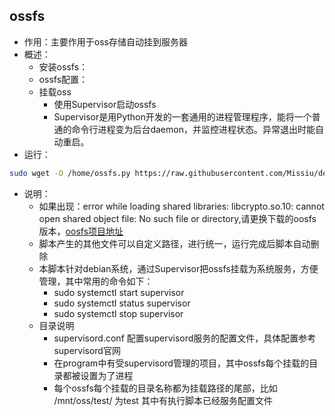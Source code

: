 ## ossfs

- 作用：主要作用于oss存储自动挂到服务器
- 概述：
  - 安装ossfs：
  - ossfs配置：
  - 挂载oss
    - 使用Supervisor启动ossfs
    - Supervisor是用Python开发的一套通用的进程管理程序，能将一个普通的命令行进程变为后台daemon，并监控进程状态。异常退出时能自动重启。
- 运行：
```sh
sudo wget -O /home/ossfs.py https://raw.githubusercontent.com/Missiu/debian-script/main/py/ossfs.py && pip install termcolor && sudo chmod 700 /home/ossfs.py && sudo python3 /home/ossfs.py
```
- 说明：
  - 如果出现：error while loading shared libraries: libcrypto.so.10: cannot open shared object file: No such file or directory,请更换下载的oosfs版本，[oosfs项目地址](https://github.com/aliyun/ossfs/releases)
  - 脚本产生的其他文件可以自定义路径，进行统一，运行完成后脚本自动删除
  - 本脚本针对debian系统，通过Supervisor把ossfs挂载为系统服务，方便管理，其中常用的命令如下：
    - sudo systemctl start supervisor
    - sudo systemctl status supervisor
    - sudo systemctl stop supervisor
  - 目录说明
    - supervisord.conf 配置supervisord服务的配置文件，具体配置参考supervisord官网
    - 在program中有受supervisord管理的项目，其中ossfs每个挂载的目录都被设置为了进程
    - 每个ossfs每个挂载的目录名称都为挂载路径的尾部，比如 /mnt/oss/test/ 为test 其中有执行脚本已经服务配置文件